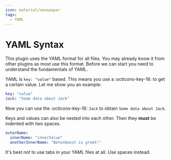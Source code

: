 ```yaml
---
icon: material/newspaper
tags: 
  - YAML
---
```

# YAML Syntax
This plugin uses the YAML format for all files. You may already know it from other plugins as most use this format.
Before we can start you need to understand the fundamentals of YAML.

YAML is `key: "value"` based. This means you use a :octicons-key-16: to get a certain value.
Let me show you an example:

```YAML title="YAML Data Format"
key: "value"
Jack: "Some data about Jack"
```
Now you can use the :octicons-key-16: `Jack` to obtain `Some data about Jack`.

Keys and values can also be nested into each other. Then they **must** be indented with two spaces.

```YAML title="Nested YAML"
outerName:
  innerName: "innerValue"
  anotherInnerName: "BetonQuest is great!"
```

It's best not to use tabs in your YAML files at all. Use spaces instead. 
